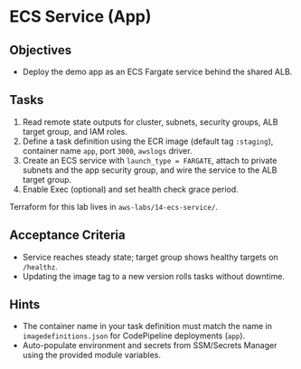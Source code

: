 # ECS Service (App)

## Objectives

- Deploy the demo app as an ECS Fargate service behind the shared ALB.

## Tasks

1. Read remote state outputs for cluster, subnets, security groups, ALB target group, and IAM roles.
2. Define a task definition using the ECR image (default tag `:staging`), container name `app`, port `3000`, `awslogs` driver.
3. Create an ECS service with `launch_type = FARGATE`, attach to private subnets and the app security group, and wire the service to the ALB target group.
4. Enable Exec (optional) and set health check grace period.

Terraform for this lab lives in `aws-labs/14-ecs-service/`.

## Acceptance Criteria

- Service reaches steady state; target group shows healthy targets on `/healthz`.
- Updating the image tag to a new version rolls tasks without downtime.

## Hints

- The container name in your task definition must match the name in `imagedefinitions.json` for CodePipeline deployments (`app`).
- Auto-populate environment and secrets from SSM/Secrets Manager using the provided module variables.
